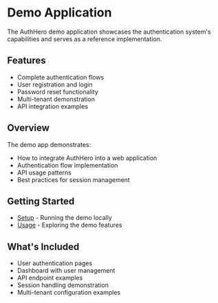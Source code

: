 # Demo Application

The AuthHero demo application showcases the authentication system's capabilities and serves as a reference implementation.

## Features

- Complete authentication flows
- User registration and login
- Password reset functionality
- Multi-tenant demonstration
- API integration examples

## Overview

The demo app demonstrates:

- How to integrate AuthHero into a web application
- Authentication flow implementation
- API usage patterns
- Best practices for session management

## Getting Started

- [Setup](setup.md) - Running the demo locally
- [Usage](usage.md) - Exploring the demo features

## What's Included

- User authentication pages
- Dashboard with user management
- API endpoint examples
- Session handling demonstration
- Multi-tenant configuration examples
